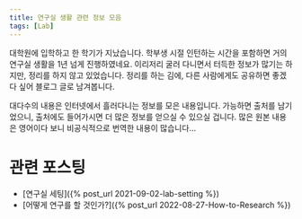 ```yaml
---
title: 연구실 생활 관련 정보 모음
tags: [Lab] 
---
```


대학원에 입학하고 한 학기가 지났습니다. 
학부생 시절 인턴하는 시간을 포함하면 거의 연구실 생활을 1년 넘게 진행하였네요.
이리저리 굴러 다니면서 터득한 정보가 많기는 하지만, 정리를 하지 않고 있었습니다.
정리를 하는 김에, 다른 사람에게도 공유하면 좋겠다 싶어 블로그 글로 남겨봅니다.

대다수의 내용은 인터넷에서 흘러다니는 정보를 모은 내용입니다. 가능하면 출처를 남기었으니, 출처에도 들어가시면 더 많은 정보를 얻으실 수 있으실 겁니다.
많은 원본 내용은 영어이다 보니 비공식적으로 번역한 내용이 많습니다...

# 관련 포스팅

- [연구실 세팅]({% post_url 2021-09-02-lab-setting %})
- [어떻게 연구를 할 것인가?]({% post_url 2022-08-27-How-to-Research %})